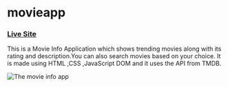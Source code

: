 # movieapp

### [Live Site](https://sahil5522955.github.io/movieapp/)

This is a Movie Info Application which shows trending movies along with its rating and description.You can also search movies based on your choice.
It is made using HTML ,CSS ,JavaScript DOM and it uses the API from TMDB. 

![The movie info app](https://user-images.githubusercontent.com/54975052/119509053-e847f380-bd8d-11eb-86b1-c6d51f4f40f6.png)
